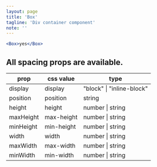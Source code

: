 ```yaml
---
layout: page
title: 'Box'
tagline: 'Div container component'
note: ''
---
```


```jsx
<Box>yes</Box>
```

## All spacing props are available.

| prop      | css value  | type                      |
| --------- | ---------- | ------------------------- |
| display   | display    | "block" \| "inline-block" |
| position  | position   | string                    |
| height    | height     | number \| string          |
| maxHeight | max-height | number \| string          |
| minHeight | min-height | number \| string          |
| width     | width      | number \| string          |
| maxWidth  | max-width  | number \| string          |
| minWidth  | min-width  | number \| string          |
